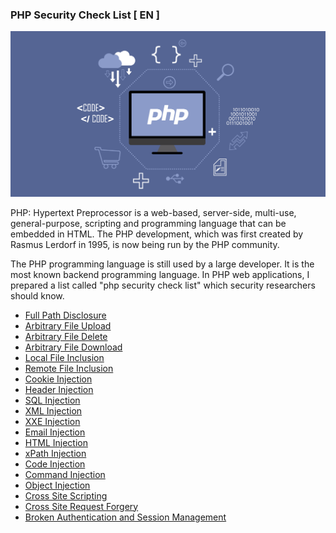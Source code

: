 ### PHP Security Check List [ EN ]

![PHP-Security-Check-List](/image/php-image.png)

PHP: Hypertext Preprocessor is a web-based, server-side, multi-use, general-purpose, scripting and programming language that can be embedded in HTML. The PHP development, which was first created by Rasmus Lerdorf in 1995, is now being run by the PHP community.

The PHP programming language is still used by a large developer. It is the most known backend programming language. In PHP web applications, I prepared a list called "php security check list" which security researchers should know.


* [Full Path Disclosure](https://www.owasp.org/index.php/Full_Path_Disclosure)
* [Arbitrary File Upload](https://www.owasp.org/index.php/Unrestricted_File_Upload)
* [Arbitrary File Delete](https://www.acunetix.com/vulnerabilities/web/arbitrary-file-deletion/)
* [Arbitrary File Download](https://resources.infosecinstitute.com/arbitrary-file-download-breaking-into-the-system/#gref)
* [Local File Inclusion](https://www.offensive-security.com/metasploit-unleashed/file-inclusion-vulnerabilities/)
* [Remote File Inclusion](https://www.owasp.org/index.php/Testing_for_Remote_File_Inclusion)
* [Cookie Injection](https://www.owasp.org/index.php/Testing_for_cookies_attributes_(OTG-SESS-002))
* [Header Injection](https://www.owasp.org/index.php/Testing_for_HTTP_Parameter_pollution_(OTG-INPVAL-004))
* [SQL Injection](https://www.owasp.org/index.php/SQL_Injection)
* [XML Injection](https://www.owasp.org/index.php/Testing_for_XML_Injection_(OTG-INPVAL-008))
* [XXE Injection](https://www.owasp.org/index.php/XML_External_Entity_(XXE)_Processing)
* [Email Injection](https://www.owasp.org/index.php/Testing_for_IMAP/SMTP_Injection_(OTG-INPVAL-011))
* [HTML Injection](https://www.owasp.org/index.php/Testing_for_HTML_Injection_(OTG-CLIENT-003))
* [xPath Injection](https://www.owasp.org/index.php/XPATH_Injection)
* [Code Injection](https://www.owasp.org/index.php/Code_Injection)
* [Command Injection](https://www.owasp.org/index.php/Command_Injection)
* [Object Injection](https://www.owasp.org/index.php/PHP_Object_Injection)
* [Cross Site Scripting](https://www.owasp.org/index.php/Cross-site_Scripting_(XSS))
* [Cross Site Request Forgery](https://www.owasp.org/index.php/Cross-Site_Request_Forgery_(CSRF))
* [Broken Authentication and Session Management](https://www.owasp.org/index.php/Broken_Authentication_and_Session_Management)
